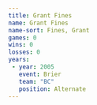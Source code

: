 ```yaml
---
title: Grant Fines
name: Grant Fines
name-sort: Fines, Grant
games: 0
wins: 0
losses: 0
years:
 - year: 2005
   event: Brier
   team: "BC"
   position: Alternate
---
```

